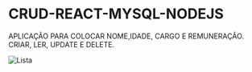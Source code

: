 # CRUD-REACT-MYSQL-NODEJS
 APLICAÇÃO PARA COLOCAR NOME,IDADE, CARGO E REMUNERAÇÃO. CRIAR, LER, UPDATE E DELETE.

![Lista](https://user-images.githubusercontent.com/85304089/176325273-91adbb53-cd26-4f58-8626-dd09259ac55f.png)
